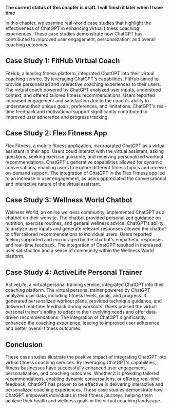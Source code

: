 **The current status of this chapter is draft. I will finish it later when I have time**

In this chapter, we examine real-world case studies that highlight the effectiveness of ChatGPT in enhancing virtual fitness coaching experiences. These case studies demonstrate how ChatGPT has contributed to improved user engagement, personalization, and overall coaching outcomes.

Case Study 1: FitHub Virtual Coach
----------------------------------

FitHub, a leading fitness platform, integrated ChatGPT into their virtual coaching service. By leveraging ChatGPT's capabilities, FitHub aimed to provide personalized and interactive coaching experiences to their users. The virtual coach powered by ChatGPT analyzed user inputs, understood context, and offered tailored fitness recommendations. Users reported increased engagement and satisfaction due to the coach's ability to understand their unique goals, preferences, and limitations. ChatGPT's real-time feedback and motivational support significantly contributed to improved user adherence and progress tracking.

Case Study 2: Flex Fitness App
------------------------------

Flex Fitness, a mobile fitness application, incorporated ChatGPT as a virtual assistant in their app. Users could interact with the virtual assistant, asking questions, seeking exercise guidance, and receiving personalized workout recommendations. ChatGPT's generative capabilities allowed for dynamic conversations, enabling users to explore different fitness topics and receive on-demand support. The integration of ChatGPT in the Flex Fitness app led to an increase in user engagement, as users appreciated the conversational and interactive nature of the virtual assistant.

Case Study 3: Wellness World Chatbot
------------------------------------

Wellness World, an online wellness community, implemented ChatGPT as a chatbot on their website. The chatbot provided personalized guidance on nutrition, exercise routines, and general wellness advice. ChatGPT's ability to analyze user inputs and generate relevant responses allowed the chatbot to offer tailored recommendations to individual users. Users reported feeling supported and encouraged by the chatbot's empathetic responses and real-time feedback. The integration of ChatGPT resulted in increased user satisfaction and a sense of community within the Wellness World platform.

Case Study 4: ActiveLife Personal Trainer
-----------------------------------------

ActiveLife, a virtual personal training service, integrated ChatGPT into their coaching platform. The virtual personal trainer powered by ChatGPT analyzed user data, including fitness levels, goals, and progress. It generated personalized workout plans, provided technique guidance, and delivered real-time feedback during workouts. Users praised the virtual personal trainer's ability to adapt to their evolving needs and offer data-driven recommendations. The integration of ChatGPT significantly enhanced the coaching experience, leading to improved user adherence and better overall fitness outcomes.

Conclusion
----------

These case studies illustrate the positive impact of integrating ChatGPT into virtual fitness coaching services. By leveraging ChatGPT's capabilities, fitness businesses have successfully enhanced user engagement, personalization, and coaching outcomes. Whether it is providing tailored recommendations, enabling dynamic conversations, or offering real-time feedback, ChatGPT has proven to be effective in delivering interactive and personalized coaching experiences. These case studies demonstrate how ChatGPT empowers individuals in their fitness journeys, helping them achieve their health and wellness goals in the virtual coaching landscape.
